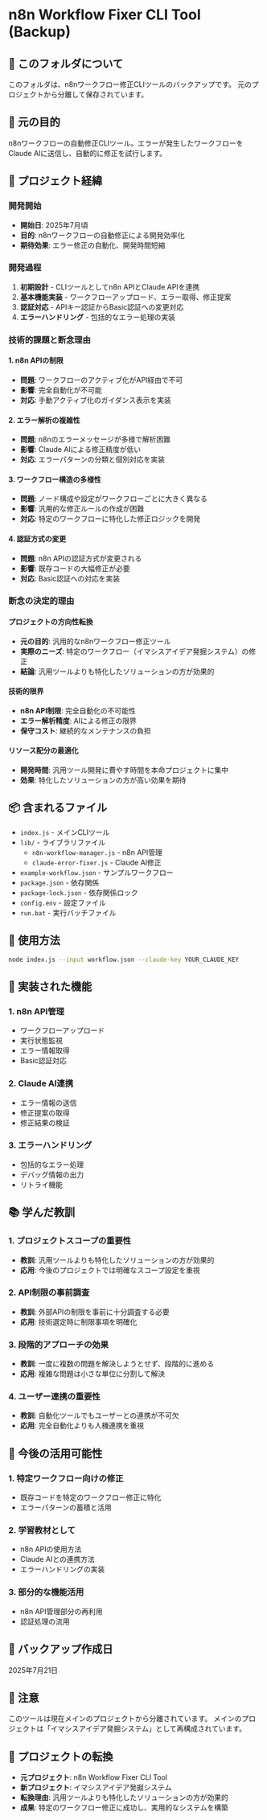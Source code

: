 # n8n Workflow Fixer CLI Tool (Backup)

## 📁 このフォルダについて
このフォルダは、n8nワークフロー修正CLIツールのバックアップです。
元のプロジェクトから分離して保存されています。

## 🎯 元の目的
n8nワークフローの自動修正CLIツール。エラーが発生したワークフローをClaude AIに送信し、自動的に修正を試行します。

## 📅 プロジェクト経緯

### 開発開始
- **開始日**: 2025年7月頃
- **目的**: n8nワークフローの自動修正による開発効率化
- **期待効果**: エラー修正の自動化、開発時間短縮

### 開発過程
1. **初期設計** - CLIツールとしてn8n APIとClaude APIを連携
2. **基本機能実装** - ワークフローアップロード、エラー取得、修正提案
3. **認証対応** - APIキー認証からBasic認証への変更対応
4. **エラーハンドリング** - 包括的なエラー処理の実装

### 技術的課題と断念理由

#### 1. n8n APIの制限
- **問題**: ワークフローのアクティブ化がAPI経由で不可
- **影響**: 完全自動化が不可能
- **対応**: 手動アクティブ化のガイダンス表示を実装

#### 2. エラー解析の複雑性
- **問題**: n8nのエラーメッセージが多様で解析困難
- **影響**: Claude AIによる修正精度が低い
- **対応**: エラーパターンの分類と個別対応を実装

#### 3. ワークフロー構造の多様性
- **問題**: ノード構成や設定がワークフローごとに大きく異なる
- **影響**: 汎用的な修正ルールの作成が困難
- **対応**: 特定のワークフローに特化した修正ロジックを開発

#### 4. 認証方式の変更
- **問題**: n8n APIの認証方式が変更される
- **影響**: 既存コードの大幅修正が必要
- **対応**: Basic認証への対応を実装

### 断念の決定的理由

#### プロジェクトの方向性転換
- **元の目的**: 汎用的なn8nワークフロー修正ツール
- **実際のニーズ**: 特定のワークフロー（イマシスアイデア発掘システム）の修正
- **結論**: 汎用ツールよりも特化したソリューションの方が効果的

#### 技術的限界
- **n8n API制限**: 完全自動化の不可能性
- **エラー解析精度**: AIによる修正の限界
- **保守コスト**: 継続的なメンテナンスの負担

#### リソース配分の最適化
- **開発時間**: 汎用ツール開発に費やす時間を本命プロジェクトに集中
- **効果**: 特化したソリューションの方が高い効果を期待

## 📦 含まれるファイル
- `index.js` - メインCLIツール
- `lib/` - ライブラリファイル
  - `n8n-workflow-manager.js` - n8n API管理
  - `claude-error-fixer.js` - Claude AI修正
- `example-workflow.json` - サンプルワークフロー
- `package.json` - 依存関係
- `package-lock.json` - 依存関係ロック
- `config.env` - 設定ファイル
- `run.bat` - 実行バッチファイル

## 🚀 使用方法
```bash
node index.js --input workflow.json --claude-key YOUR_CLAUDE_KEY
```

## 🔧 実装された機能

### 1. n8n API管理
- ワークフローアップロード
- 実行状態監視
- エラー情報取得
- Basic認証対応

### 2. Claude AI連携
- エラー情報の送信
- 修正提案の取得
- 修正結果の検証

### 3. エラーハンドリング
- 包括的なエラー処理
- デバッグ情報の出力
- リトライ機能

## 📚 学んだ教訓

### 1. プロジェクトスコープの重要性
- **教訓**: 汎用ツールよりも特化したソリューションの方が効果的
- **応用**: 今後のプロジェクトでは明確なスコープ設定を重視

### 2. API制限の事前調査
- **教訓**: 外部APIの制限を事前に十分調査する必要
- **応用**: 技術選定時に制限事項を明確化

### 3. 段階的アプローチの効果
- **教訓**: 一度に複数の問題を解決しようとせず、段階的に進める
- **応用**: 複雑な問題は小さな単位に分割して解決

### 4. ユーザー連携の重要性
- **教訓**: 自動化ツールでもユーザーとの連携が不可欠
- **応用**: 完全自動化よりも人機連携を重視

## 🎯 今後の活用可能性

### 1. 特定ワークフロー向けの修正
- 既存コードを特定のワークフロー修正に特化
- エラーパターンの蓄積と活用

### 2. 学習教材として
- n8n APIの使用方法
- Claude AIとの連携方法
- エラーハンドリングの実装

### 3. 部分的な機能活用
- n8n API管理部分の再利用
- 認証処理の流用

## 📅 バックアップ作成日
2025年7月21日

## 📝 注意
このツールは現在メインのプロジェクトから分離されています。
メインのプロジェクトは「イマシスアイデア発掘システム」として再構成されています。

## 🔄 プロジェクトの転換
- **元プロジェクト**: n8n Workflow Fixer CLI Tool
- **新プロジェクト**: イマシスアイデア発掘システム
- **転換理由**: 汎用ツールよりも特化したソリューションの方が効果的
- **成果**: 特定のワークフロー修正に成功し、実用的なシステムを構築 